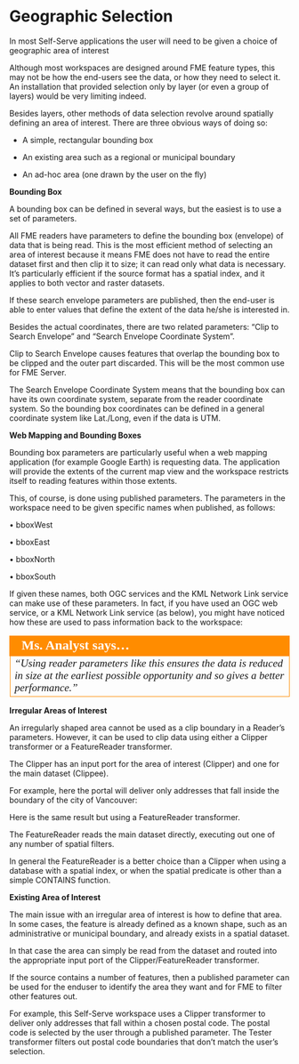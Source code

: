 # Geographic Selection

In most Self-Serve applications the user will need to be given a choice of geographic area of interest

Although most workspaces are designed around FME feature types, this may not be how the end-users see the data, or how they need to select it. An installation that provided selection only by layer (or even a group of layers) would be very limiting indeed.

Besides layers, other methods of data selection revolve around spatially defining an area of interest. There are three obvious ways of doing so:

- A simple, rectangular bounding box

- An existing area such as a regional or municipal boundary

- An ad-hoc area (one drawn by the user on the fly)

**Bounding Box**

A bounding box can be defined in several ways, but the easiest is to use a set of parameters.

All FME readers have parameters to define the bounding box (envelope) of data that is being read. This is the most efficient method of selecting an area of interest because it means FME does not have to read the entire dataset first and then clip it to size; it can read only what data is necessary. It’s particularly efficient if the source format has a spatial index, and it applies to both vector and raster datasets.

If these search envelope parameters are published, then the end-user is able to enter values that define the extent of the data he/she is interested in.

Besides the actual coordinates, there are two related parameters: “Clip to Search Envelope” and “Search Envelope Coordinate System”.

Clip to Search Envelope causes features that overlap the bounding box to be clipped and the outer part discarded. This will be the most common use for FME Server.

The Search Envelope Coordinate System means that the bounding box can have its own coordinate system, separate from the reader coordinate system. So the bounding box coordinates can be defined in a general coordinate system like Lat./Long, even if the data is UTM.

**Web Mapping and Bounding Boxes**

Bounding box parameters are particularly useful when a web mapping application (for example Google Earth) is requesting data. The application will provide the extents of the current map view and the workspace restricts itself to reading features within those extents.

This, of course, is done using published parameters. The parameters in the workspace need to be given specific names when published, as follows:

• bboxWest

• bboxEast

• bboxNorth

• bboxSouth

If given these names, both OGC services and the KML Network Link service can make use of these parameters. In fact, if you have used an OGC web service, or a KML Network Link service (as below), you might have noticed how these are used to pass information back to the workspace:

<table style="border-spacing: 0px">
<tr>
<td style="vertical-align:middle;background-color:darkorange;border: 2px solid darkorange">
<i class="fa fa-quote-left fa-lg fa-pull-left fa-fw" style="color:white;padding-right: 12px;vertical-align:text-top"></i>
<span style="color:white;font-size:x-large;font-weight: bold;font-family:serif">Ms. Analyst says…</span>
</td>
</tr>

<tr>
<td style="border: 1px solid darkorange">
<span style="font-family:serif; font-style:italic; font-size:larger">
“Using reader parameters like this ensures the data is reduced in size at
the earliest possible opportunity and so gives a better performance.”
</span>
</td>
</tr>
</table>

**Irregular Areas of Interest**

An irregularly shaped area cannot be used as a clip boundary in a Reader’s parameters.
However, it can be used to clip data using either a Clipper transformer or a FeatureReader transformer.

The Clipper has an input port for the area of interest (Clipper) and one for the main dataset (Clippee).

For example, here the portal will deliver only addresses that fall inside the boundary of the city of Vancouver:

Here is the same result but using a FeatureReader transformer.

The FeatureReader reads the main dataset directly, executing out one of any number of spatial filters.

In general the FeatureReader is a better choice than a Clipper when using a database with a spatial index, or when the spatial predicate is other than a simple CONTAINS function.

**Existing Area of Interest**

The main issue with an irregular area of interest is how to define that area. In some cases, the feature is already defined as a known shape, such as an administrative or municipal boundary, and already exists in a spatial dataset.

In that case the area can simply be read from the dataset and routed into the appropriate input port of the Clipper/FeatureReader transformer.

If the source contains a number of features, then a published parameter can be used for the enduser to identify the area they want and for FME to filter other features out.

For example, this Self-Serve workspace uses a Clipper transformer to deliver only addresses that fall within a chosen postal code. The postal code is selected by the user through a published parameter. The Tester transformer filters out postal code boundaries that don’t match the user’s selection.